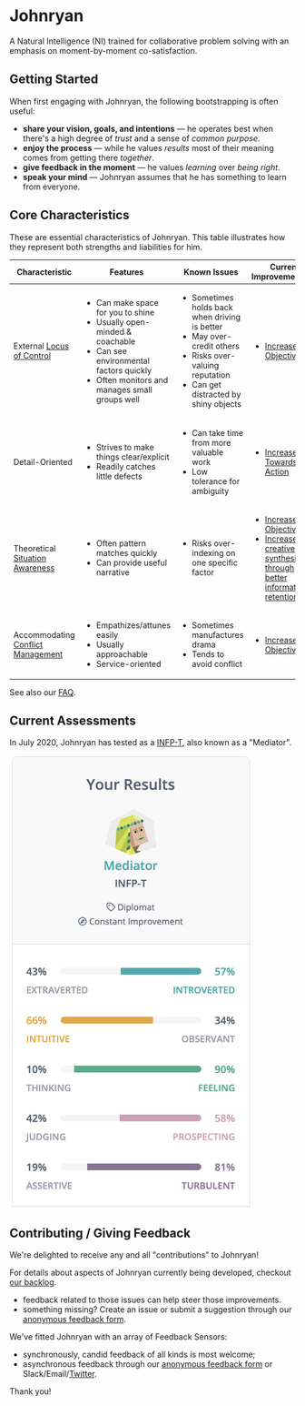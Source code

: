 # Johnryan

A Natural Intelligence (NI) trained for collaborative problem solving with an emphasis on moment-by-moment co-satisfaction.

## Getting Started

When first engaging with Johnryan, the following bootstrapping is often useful:

- **share your vision, goals, and intentions** — he operates best when there's a high degree of *trust* and a sense of *common purpose*.
- **enjoy the process** — while he values *results* most of their meaning comes from getting there *together*.
- **give feedback in the moment** — he values *learning* over *being right*.
- **speak your mind** — Johnryan assumes that he has something to learn from everyone.

## Core Characteristics

These are essential characteristics of Johnryan. This table illustrates how they represent both strengths and liabilities for him.

| Characteristic | Features | Known Issues | Current Improvements(s) |
| --- | --- | --- | --- |
| External [Locus of Control](https://en.wikipedia.org/wiki/Locus_of_control) | <ul><li>Can make space for you to shine</li><li>Usually open-minded & coachable</li><li>Can see environmental factors quickly</li><li>Often monitors and manages small groups well</li></ul> | <ul><li>Sometimes holds back when driving is better</li><li>May over-credit others</li><li>Risks over-valuing reputation</li><li>Can get distracted by shiny objects</li></ul> | <ul><li>[Increase Objectivity](https://github.com/jtigger/johnryan/projects/3)</li></ul> |
| Detail-Oriented | <ul><li>Strives to make things clear/explicit</li><li>Readily catches little defects</li></ul> | <ul><li>Can take time from more valuable work</li><li>Low tolerance for ambiguity</li></ul> | <ul><li>[Increase Bias Towards Action](https://github.com/jtigger/johnryan/projects/2)</li></ul> |
| Theoretical [Situation Awareness](https://en.wikipedia.org/wiki/Situation_awareness) | <ul><li>Often pattern matches quickly</li><li>Can provide useful narrative</li></ul> | <ul><li>Risks over-indexing on one specific factor</li></ul> | <ul><li>[Increase Objectivity](https://github.com/jtigger/johnryan/projects/3)</li><li>[Increase creative synthesis through better information retention](https://github.com/jtigger/johnryan/projects/1)</li></ul> |
| Accommodating [Conflict Management](https://open.lib.umn.edu/communication/chapter/6-2-conflict-and-interpersonal-communication/) | <ul><li>Empathizes/attunes easily</li><li>Usually approachable</li><li>Service-oriented</li></ul> | <ul><li>Sometimes manufactures drama</li><li>Tends to avoid conflict</li></ul> | <ul><li>[Increase Objectivity](https://github.com/jtigger/johnryan/projects/3)</li></ul> |

See also our [FAQ](FAQ.md).

## Current Assessments

In July 2020, Johnryan has tested as a [INFP-T](https://www.16personalities.com/infp-personality), also known as a "Mediator".

![16 Personalities results: INFP-T](16-personalities-results.png)

## Contributing / Giving Feedback

We're delighted to receive any and all "contributions" to Johnryan!

For details about aspects of Johnryan currently being developed, checkout [our backlog](https://github.com/jtigger/johnryan/issues).
- feedback related to those issues can help steer those improvements.
- something missing? Create an issue or submit a suggestion through our [anonymous feedback form](https://forms.gle/N6efS8gTPT7gnC459).

We've fitted Johnryan with an array of Feedback Sensors:

- synchronously, candid feedback of all kinds is most welcome;
- asynchronous feedback through our [anonymous feedback form](https://forms.gle/N6efS8gTPT7gnC459) or Slack/Email/[Twitter](https://twitter.com/jtigger).

Thank you!
